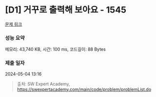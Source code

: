 # [D1] 거꾸로 출력해 보아요 - 1545 

[문제 링크](https://swexpertacademy.com/main/code/problem/problemDetail.do?contestProbId=AV2gbY0qAAQBBAS0) 

### 성능 요약

메모리: 43,740 KB, 시간: 100 ms, 코드길이: 88 Bytes

### 제출 일자

2024-05-04 13:16



> 출처: SW Expert Academy, https://swexpertacademy.com/main/code/problem/problemList.do